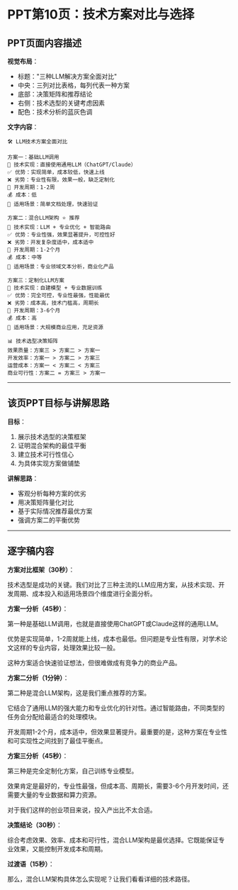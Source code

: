 # PPT第10页：技术方案对比与选择

## PPT页面内容描述

**视觉布局**：
- 标题："三种LLM解决方案全面对比"
- 中央：三列对比表格，每列代表一种方案
- 底部：决策矩阵和推荐结论
- 右侧：技术选型的关键考虑因素
- 配色：技术分析的蓝灰色调

**文字内容**：
```
🛠️ LLM技术方案全面对比

方案一：基础LLM调用
🔧 技术实现：直接使用通用LLM（ChatGPT/Claude）
✅ 优势：实现简单，成本较低，快速上线
❌ 劣势：专业性有限，效果一般，缺乏定制化
📅 开发周期：1-2周
💰 成本：低
🎯 适用场景：简单文档处理，快速验证

方案二：混合LLM架构 ⭐️ 推荐
🔧 技术实现：LLM + 专业优化 + 智能路由
✅ 优势：专业性强，效果显著提升，可控性好
❌ 劣势：开发复杂度适中，成本适中
📅 开发周期：1-2个月  
💰 成本：中等
🎯 适用场景：专业领域文本分析，商业化产品

方案三：定制化LLM方案
🔧 技术实现：自建模型 + 专业数据训练
✅ 优势：完全可控，专业性最强，性能最优
❌ 劣势：成本高，技术门槛高，周期长
📅 开发周期：3-6个月
💰 成本：高
🎯 适用场景：大规模商业应用，充足资源

📊 技术选型决策矩阵
效果质量：方案三 > 方案二 > 方案一
开发效率：方案一 > 方案二 > 方案三  
运营成本：方案一 < 方案二 < 方案三
商业可行性：方案二 = 方案三 > 方案一
```

---

## 该页PPT目标与讲解思路

**目标**：
1. 展示技术选型的决策框架
2. 证明混合架构的最佳平衡
3. 建立技术可行性信心
4. 为具体实现方案做铺垫

**讲解思路**：
- 客观分析每种方案的优劣
- 用决策矩阵量化对比
- 基于实际情况推荐最优方案
- 强调方案二的平衡优势

---

## 逐字稿内容

**方案对比框架（30秒）**：

技术选型是成功的关键。我们对比了三种主流的LLM应用方案，从技术实现、开发周期、成本投入和适用场景四个维度进行全面分析。

**方案一分析（45秒）**：

第一种是基础LLM调用，也就是直接使用ChatGPT或Claude这样的通用LLM。

优势是实现简单，1-2周就能上线，成本也最低。但问题是专业性有限，对学术论文这样的专业内容，处理效果比较一般。

这种方案适合快速验证想法，但很难做成有竞争力的商业产品。

**方案二分析（1分钟）**：

第二种是混合LLM架构，这是我们重点推荐的方案。

它结合了通用LLM的强大能力和专业优化的针对性。通过智能路由，不同类型的任务会分配给最适合的处理模块。

开发周期1-2个月，成本适中，但效果显著提升。最重要的是，这种方案在专业性和可实现性之间找到了最佳平衡点。

**方案三分析（45秒）**：

第三种是完全定制化方案，自己训练专业模型。

效果肯定是最好的，专业性最强，但成本高、周期长，需要3-6个月开发时间，还需要大量的专业数据和算力资源。

对于我们这样的创业项目来说，投入产出比不太合适。

**决策结论（30秒）**：

综合考虑效果、效率、成本和可行性，混合LLM架构是最优选择。它既能保证专业效果，又能控制开发成本和周期。

**过渡语（15秒）**：

那么，混合LLM架构具体怎么实现呢？让我们看看详细的技术路径。 